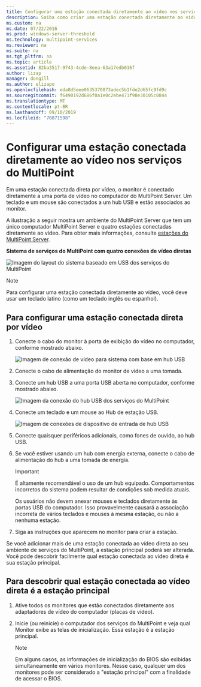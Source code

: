 ```yaml
---
title: Configurar uma estação conectada diretamente ao vídeo nos serviços do MultiPoint
description: Saiba como criar uma estação conectada diretamente ao vídeo nos serviços do MultiPoint
ms.custom: na
ms.date: 07/22/2016
ms.prod: windows-server-threshold
ms.technology: multipoint-services
ms.reviewer: na
ms.suite: na
ms.tgt_pltfrm: na
ms.topic: article
ms.assetid: 82ba3517-9743-4cde-8eea-63a17edb016f
author: lizap
manager: dongill
ms.author: elizapo
ms.openlocfilehash: eda8d5eee0635370873adec5b1fde2d65fc9fd9c
ms.sourcegitcommit: f6490192d686f0a1e0c2ebe471f98e30105c0844
ms.translationtype: MT
ms.contentlocale: pt-BR
ms.lasthandoff: 09/10/2019
ms.locfileid: "70871598"
---
```

# <a name="set-up-a-direct-video-connected-station-in-multipoint-services"></a>Configurar uma estação conectada diretamente ao vídeo nos serviços do MultiPoint
Em uma estação conectada direta por vídeo, o monitor é conectado diretamente a uma porta de vídeo no computador do MultiPoint Server. Um teclado e um mouse são conectados a um hub USB e estão associados ao monitor.  
  
A ilustração a seguir mostra um ambiente do MultiPoint Server que tem um único computador MultiPoint Server e quatro estações conectadas diretamente ao vídeo. Para obter mais informações, consulte [estações do MultiPoint Server](MultiPoint-services-Stations.md).  
  
**Sistema de serviços do MultiPoint com quatro conexões de vídeo diretas**  
  
![Imagem do layout do sistema baseado em USB dos serviços do MultiPoint](./media/WMSMultiPointServerUSBSystemLayout.gif)  
  
> [!NOTE]  
> Para configurar uma estação conectada diretamente ao vídeo, você deve usar um teclado latino (como um teclado inglês ou espanhol).  
  
## <a name="to-set-up-a-direct-video-connected-station"></a>Para configurar uma estação conectada direta por vídeo  
  
1.  Conecte o cabo do monitor à porta de exibição do vídeo no computador, conforme mostrado abaixo.  
  
    ![Imagem de conexão de vídeo para sistema com base em hub USB](./media/WMSVideoConnection.gif) 
  
2.  Conecte o cabo de alimentação do monitor de vídeo a uma tomada.  
  
3.  Conecte um hub USB a uma porta USB aberta no computador, conforme mostrado abaixo.  
  
    ![Imagem da conexão do hub USB dos serviços do MultiPoint](./media/WMSUSBHubConnection.gif)  
  
4.  Conecte um teclado e um mouse ao Hub de estação USB.  
  
    ![Imagem de conexões de dispositivo de entrada de hub USB](./media/WMSUSBDeviceConnection.gif)  
  
5.  Conecte quaisquer periféricos adicionais, como fones de ouvido, ao hub USB.  
  
6.  Se você estiver usando um hub com energia externa, conecte o cabo de alimentação do hub a uma tomada de energia.  
  
    > [!IMPORTANT]  
    > É altamente recomendável o uso de um hub equipado. Comportamentos incorretos do sistema podem resultar de condições sob medida atuais.  
    >   
    > Os usuários não devem anexar mouses e teclados diretamente às portas USB do computador. Isso provavelmente causará a associação incorreta de vários teclados e mouses à mesma estação, ou não a nenhuma estação.  
  
7.  Siga as instruções que aparecem no monitor para criar a estação.  
  
Se você adicionar mais de uma estação conectada ao vídeo direta ao seu ambiente de serviços do MultiPoint, a estação principal poderá ser alterada. Você pode descobrir facilmente qual estação conectada ao vídeo direta é sua estação principal.  
  
## <a name="to-find-out-which-direct-video-connected-station-is-the-primary-station"></a>Para descobrir qual estação conectada ao vídeo direta é a estação principal  
  
1.  Ative todos os monitores que estão conectados diretamente aos adaptadores de vídeo do computador (placas de vídeo).  
  
2.  Inicie (ou reinicie) o computador dos serviços do MultiPoint e veja qual Monitor exibe as telas de inicialização. Essa estação é a estação principal.  
  
    > [!NOTE]  
    > Em alguns casos, as informações de inicialização do BIOS são exibidas simultaneamente em vários monitores. Nesse caso, qualquer um dos monitores pode ser considerado a "estação principal" com a finalidade de acessar o BIOS.